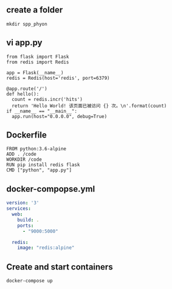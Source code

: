 
## create a folder 
```
mkdir spp_phyon
```

## vi app.py
```
from flask import Flask
from redis import Redis

app = Flask(__name__)
redis = Redis(host='redis', port=6379)

@app.route('/')
def hello():
  count = redis.incr('hits')
  return 'Hello World! 该页面已被访问 {} 次。\n'.format(count)
if __name__ == "__main__":
  app.run(host="0.0.0.0", debug=True)
```

## Dockerfile
```
FROM python:3.6-alpine
ADD . /code
WORKDIR /code
RUN pip install redis flask
CMD ["python", "app.py"]
```

## docker-compopse.yml
```yml
version: '3'
services:
  web:
    build: .
    ports:
      - "9000:5000"

  redis:
    image: "redis:alpine"
```

##  Create and start containers
```
docker-compose up
```
